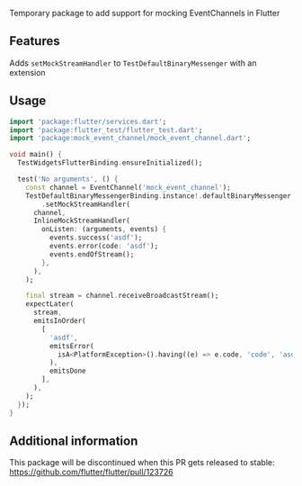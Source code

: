 Temporary package to add support for mocking EventChannels in Flutter

## Features

Adds `setMockStreamHandler` to `TestDefaultBinaryMessenger` with an extension

## Usage

<!-- embedme readme/usage.dart -->
```dart
import 'package:flutter/services.dart';
import 'package:flutter_test/flutter_test.dart';
import 'package:mock_event_channel/mock_event_channel.dart';

void main() {
  TestWidgetsFlutterBinding.ensureInitialized();

  test('No arguments', () {
    const channel = EventChannel('mock_event_channel');
    TestDefaultBinaryMessengerBinding.instance!.defaultBinaryMessenger
        .setMockStreamHandler(
      channel,
      InlineMockStreamHandler(
        onListen: (arguments, events) {
          events.success('asdf');
          events.error(code: 'asdf');
          events.endOfStream();
        },
      ),
    );

    final stream = channel.receiveBroadcastStream();
    expectLater(
      stream,
      emitsInOrder(
        [
          'asdf',
          emitsError(
            isA<PlatformException>().having((e) => e.code, 'code', 'asdf'),
          ),
          emitsDone
        ],
      ),
    );
  });
}

```

## Additional information

This package will be discontinued when this PR gets released to stable: https://github.com/flutter/flutter/pull/123726
